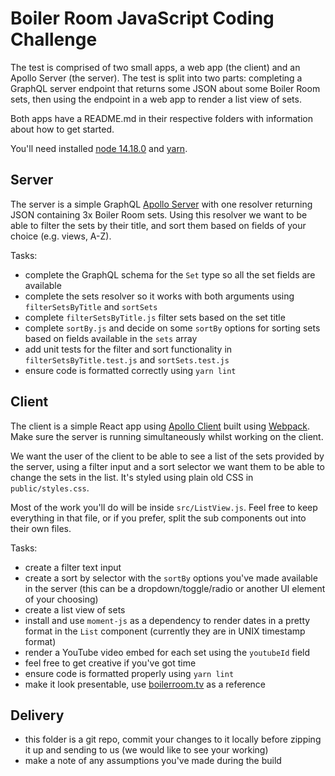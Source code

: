 # Boiler Room JavaScript Coding Challenge

The test is comprised of two small apps, a web app (the client) and an Apollo Server (the server). The test is split into two parts: completing a GraphQL server endpoint that returns some JSON about some Boiler Room sets, then using the endpoint in a web app to render a list view of sets.

Both apps have a README.md in their respective folders with information about how to get started.

You'll need installed [node 14.18.0](https://nodejs.org/en/) and [yarn](https://yarnpkg.com/).

## Server

The server is a simple GraphQL [Apollo Server](https://www.apollographql.com/docs/apollo-server/getting-started/) with one resolver returning JSON containing 3x Boiler Room sets. Using this resolver we want to be able to filter the sets by their title, and sort them based on fields of your choice (e.g. views, A-Z).

Tasks:
- complete the GraphQL schema for the `Set` type so all the set fields are available
- complete the sets resolver so it works with both arguments using `filterSetsByTitle` and `sortSets`
- complete `filterSetsByTitle.js` filter sets based on the set title
- complete `sortBy.js` and decide on some `sortBy` options for sorting sets based on fields available in the `sets` array
- add unit tests for the filter and sort functionality in `filterSetsByTitle.test.js` and `sortSets.test.js`
- ensure code is formatted correctly using `yarn lint`

## Client
The client is a simple React app using [Apollo Client](https://www.apollographql.com/docs/react/) built using [Webpack](https://webpack.js.org/). Make sure the server is running simultaneously whilst working on the client.

We want the user of the client to be able to see a list of the sets provided by the server, using a filter input and a sort selector we want them to be able to change the sets in the list. It's styled using plain old CSS in `public/styles.css`.

Most of the work you'll do will be inside `src/ListView.js`. Feel free to keep everything in that file, or if you prefer, split the sub components out into their own files.

Tasks:
- create a filter text input
- create a sort by selector with the `sortBy` options you've made available in the server (this can be a dropdown/toggle/radio or another UI element of your choosing)
- create a list view of sets
- install and use `moment-js` as a dependency to render dates in a pretty format in the `List` component (currently they are in UNIX timestamp format)
- render a YouTube video embed for each set using the `youtubeId` field
- feel free to get creative if you've got time
- ensure code is formatted properly using `yarn lint`
- make it look presentable, use [boilerroom.tv](https://boilerroom.tv/) as a reference

## Delivery
- this folder is a git repo, commit your changes to it locally before zipping it up and sending to us (we would like to see your working)
- make a note of any assumptions you've made during the build
